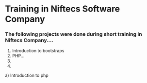 # Training in Niftecs Software Company

### The following projects were done during short training in Niftecs Company....
1. Introduction to bootstraps
2. PHP...
3. 
4. <br>
a) Introduction to php
